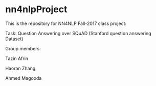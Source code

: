 # nn4nlpProject

This is the repository for NN4NLP Fall-2017 class project:

Task:
Question Answering over SQuAD (Stanford question answering Dataset)

Group members:

Tazin Afrin

Haoran Zhang

Ahmed Magooda


